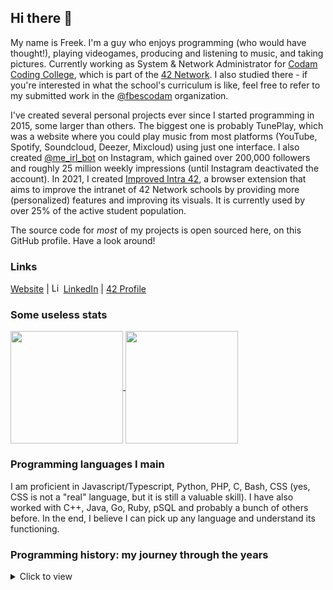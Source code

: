 ## Hi there 👋
My name is Freek. I'm a guy who enjoys programming (who would have thought!), playing videogames, producing and listening to music, and taking pictures. Currently working as System & Network Administrator for [Codam Coding College](https://codam.nl/), which is part of the [42 Network](https://en.wikipedia.org/wiki/42_(school)). I also studied there - if you're interested in what the school's curriculum is like, feel free to refer to my submitted work in the [@fbescodam](https://github.com/fbescodam) organization.


I've created several personal projects ever since I started programming in 2015, some larger than others. The biggest one is probably TunePlay, which was a website where you could play music from most platforms (YouTube, Spotify, Soundcloud, Deezer, Mixcloud) using just one interface. I also created [@me_irl_bot](https://github.com/FreekBes/insta_reddit_bot) on Instagram, which gained over 200,000 followers and roughly 25 million weekly impressions (until Instagram deactivated the account). In 2021, I created [Improved Intra 42](https://github.com/FreekBes/improved_intra), a browser extension that aims to improve the intranet of 42 Network schools by providing more (personalized) features and improving its visuals. It is currently used by over 25% of the active student population.


The source code for _most_ of my projects is open sourced here, on this GitHub profile. Have a look around!


### Links
[Website](https://freekb.es/) | <img src="https://edent.github.io/SuperTinyIcons/images/svg/linkedin.svg" width="15" title="LinkedIn"> [LinkedIn](https://www.linkedin.com/in/freek-bes/) | [42 Profile](https://profile.intra.42.fr/users/fbes)


### Some useless stats
<a href="https://github.com/anuraghazra/github-readme-stats">
  <img align="center" src="https://github-readme-stats.vercel.app/api?username=FreekBes&count_private=true&show_icons=true&theme=dark&hide_rank=true" height="180" />
</a>
<a href="https://github.com/anuraghazra/github-readme-stats#top-languages-card">
  <img align="center" src="https://github-readme-stats-one-bice.vercel.app/api/top-langs/?username=freekbes&theme=dark&layout=compact&langs_count=8&count_private=true&role=OWNER,ORGANIZATION_MEMBER&exclude_repo=MLX42,Fast42-ts,coalition-ranks,book-club,42hero,fast42-rs,mdBook-multi-runner,code-playground-backend,spark-sessions,42-typos,electronics-club,42-connector,peerpp-tests,flux-infra,rust-axum-test,codamservices,freeradius-server,krb5,imac-audio-driver" height="180" />
</a>


### Programming languages I main
I am proficient in Javascript/Typescript, Python, PHP, C, Bash, CSS (yes, CSS is not a "real" language, but it is still a valuable skill). I have also worked with C++, Java, Go, Ruby, pSQL and probably a bunch of others before. In the end, I believe I can pick up any language and understand its functioning.


### Programming history: my journey through the years
<details>
<summary>
  Click to view
</summary>

- **2023:** Migrated the entire fleet of computers at Codam Coding College from macOS to Linux with almost zero downtime.
- **2022:** Joined the staff team of Codam Coding College as System and Network Administrator, finished their core curriculum.
- **2021:** Started attending Codam Coding College (at the end of 2020) to further increase my programming skills and meet like-minded people. Created [Improved Intra 42](https://github.com/FreekBes/improved_intra), a browser extension with over 3000 monthly users.
- **2020:** Covid-19 disrupted the high school I was working at as IT Assistant. However, I made sure lessons could continue smoothly within 3 days of the school's closure, by creating [a link](https://github.com/damstede/zermelo-google-rooster) between our scheduling software and Google Meet.
- **2019:** Co-founded [a start-up](https://assembl.net/) in Switzerland where I was CTO, which gained the interest of a VC; created a functioning MVP.
- **2018:** Discovered the use of APIs, bundled many together into [TunePlay](https://github.com/FreekBes/tuneplay) (a website that played music from various streaming services using the same interface). Started [@me_irl_bot](https://github.com/FreekBes/insta_reddit_bot) on Instagram, which gained over 200.000 followers and 25 million weekly impressions.
- **2017:** Started developing back-ends in PHP for the previously created front-ends
- **2016:** Substantially increased my CSS and Javascript skills.
- **2015:** Started basic web development: learnt the ins and outs of HTML & CSS.
- **2014:** Started attending a computer science course in high school: learnt binary calculation, Java programming, basic HTML, simplistic "AI" scenarios.
- **<2013:** Broke and fixed many Windows installations and versions, which taught me a lot about this operating system.

</details>
